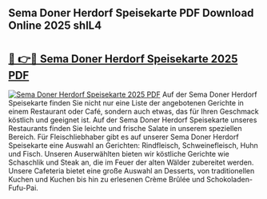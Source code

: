 ## Sema Doner Herdorf Speisekarte PDF Download Online 2025 shlL4

# <h2><a href="http://gc8l3ky.nevu.top/?p=Sema+Doner+Herdorf+Speisekarte">🔗 👉🔴 Sema Doner Herdorf Speisekarte 2025 PDF</a></h2>

[![Sema Doner Herdorf Speisekarte 2025 PDF](https://i.imgur.com/dBaPXMq.png)](http://gc8l3ky.nevu.top/?p=Sema+Doner+Herdorf+Speisekarte)
Auf der Sema Doner Herdorf Speisekarte finden Sie nicht nur eine Liste der angebotenen Gerichte in einem Restaurant oder Café, sondern auch etwas, das für Ihren Geschmack köstlich und geeignet ist. Auf der Sema Doner Herdorf Speisekarte unseres Restaurants finden Sie leichte und frische Salate in unserem speziellen Bereich. Für Fleischliebhaber gibt es auf unserer Sema Doner Herdorf Speisekarte eine Auswahl an Gerichten: Rindfleisch, Schweinefleisch, Huhn und Fisch. Unseren Auserwählten bieten wir köstliche Gerichte wie Schaschlik und Steak an, die im Feuer der alten Wälder zubereitet werden. Unsere Cafeteria bietet eine große Auswahl an Desserts, von traditionellen Kuchen und Kuchen bis hin zu erlesenen Crème Brûlée und Schokoladen-Fufu-Pai.
